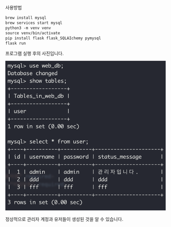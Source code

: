 사용방법
```
brew install mysql
brew services start mysql
python3 -m venv venv
source venv/bin/activate
pip install flask flask_SQLAIchemy pymysql
flask run
```

프로그램 실행 후의 사진입니다. 

![MySQL Image](./mysql_img.png)

정상적으로 관리자 계정과 유저들이 생성된 것을 알 수 있습니다.



